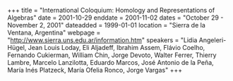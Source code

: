 +++
title = "International Coloquium: Homology and Representations of Algebras"
date = 2001-10-29
enddate = 2001-11-02
dates = "October 29 - November 2, 2001"
dateadded = 1999-01-01
location = "Sierra de la Ventana, Argentina"
webpage = "http://www.sierra.uns.edu.ar/information.htm"
speakers = "Lidia Angeleri-Hügel, Jean Louis Loday, Eli Aljadeff, Ibrahim Assem, Flávio Coelho, Fernando Cukierman, William Chin, Jorge Devoto, Walter Ferrer, Thierry Lambre, Marcelo Lanzilotta, Eduardo Marcos, José Antonio de la Peña, María Inés Platzeck, María Ofelia Ronco, Jorge Vargas"
+++
